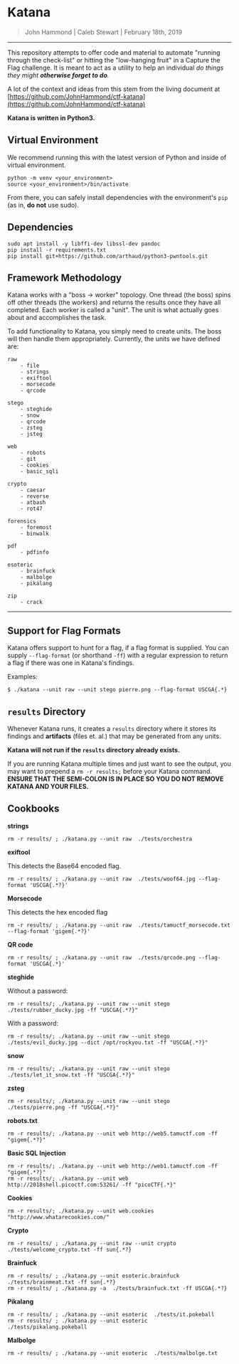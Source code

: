 Katana
==============

> John Hammond | Caleb Stewart | February 18th, 2019

-----------------

This repository attempts to offer code and material to automate "running through the check-list" or hitting the "low-hanging fruit" in a Capture the Flag challenge. It is meant to act as a utility to help an individual _do things they might __otherwise forget to do__._

A lot of the context and ideas from this stem from the living document at [https://github.com/JohnHammond/ctf-katana](https://github.com/JohnHammond/ctf-katana)

**Katana is written in Python3.**

Virtual Environment
-------------

We recommend running this with the latest version of Python and inside of virtual environment.

```
python -m venv <your_environment>
source <your_environment>/bin/activate
```

From there, you can safely install dependencies with the environment's `pip` (as in, **do not** use sudo).

Dependencies 
---------------

```
sudo apt install -y libffi-dev libssl-dev pandoc
pip install -r requirements.txt
pip install git+https://github.com/arthaud/python3-pwntools.git
```

Framework Methodology
---------------------

Katana works with a "boss -> worker" topology. One thread (the boss) spins off other threads (the workers) and returns the results once they have all completed. Each worker is called a "unit". The unit is what actually goes about and accomplishes the task.

To add functionality to Katana, you simply need to create units. The boss will then handle them appropriately. Currently, the units we have defined are:

```
raw
	- file
	- strings
	- exiftool
	- morsecode
	- qrcode

stego
	- steghide 
	- snow
	- qrcode
	- zsteg
	- jsteg

web
	- robots
	- git
	- cookies
	- basic_sqli

crypto
	- caesar
	- reverse
	- atbash
	- rot47

forensics
	- foremost
	- binwalk

pdf
	- pdfinfo

esoteric
	- brainfuck
	- malbolge
	- pikalang

zip
	- crack

```

-------

Support for Flag Formats
-------------

Katana offers support to hunt for a flag, if a flag format is supplied. You can supply `--flag-format` (or shorthand `-ff`) with a regular expression to return a flag if there was one in Katana's findings.

Examples:

```
$ ./katana --unit raw --unit stego pierre.png --flag-format USCGA{.*}
```

`results` Directory
-----------

Whenever Katana runs, it creates a `results` directory where it stores its findings and **artifacts** (files et. al.) that may be generated from any units.

**Katana will not run if the `results` directory already exists.**

If you are running Katana multiple times and just want to see the output, you may want to prepend a `rm -r results;` before your Katana command. **ENSURE THAT THE SEMI-COLON IS IN PLACE SO YOU DO NOT REMOVE KATANA AND YOUR FILES.**

Cookbooks
----------

__strings__


```
rm -r results/ ; ./katana.py --unit raw  ./tests/orchestra
```

__exiftool__

This detects the Base64 encoded flag.

```
rm -r results/ ; ./katana.py --unit raw  ./tests/woof64.jpg --flag-format 'USCGA{.*?}'
```

__Morsecode__

This detects the hex encoded flag

```
rm -r results/ ; ./katana.py --unit raw  ./tests/tamuctf_morsecode.txt --flag-format 'gigem{.*?}'
```

__QR code__

```
rm -r results/ ; ./katana.py --unit raw  ./tests/qrcode.png --flag-format 'USCGA{.*}'
```


__steghide__

Without a password: 

```
rm -r results/; ./katana.py --unit raw --unit stego  ./tests/rubber_ducky.jpg -ff "USCGA{.*?}"
```

With a password:

```
rm -r results/; ./katana.py --unit raw --unit stego  ./tests/evil_ducky.jpg --dict /opt/rockyou.txt -ff "USCGA{.*?}"
```

__snow__

```
rm -r results/; ./katana.py --unit raw --unit stego  ./tests/let_it_snow.txt -ff "USCGA{.*?}"
```

__zsteg__

```
rm -r results/; ./katana.py --unit raw --unit stego  ./tests/pierre.png -ff "USCGA{.*?}"
```

__robots.txt__

```
rm -r results/; ./katana.py --unit web http://web5.tamuctf.com -ff "gigem{.*?}"
```


__Basic SQL Injection__

```
rm -r results/; ./katana.py --unit web http://web1.tamuctf.com -ff "gigem{.*?}"
rm -r results/; ./katana.py --unit web http://2018shell.picoctf.com:53261/ -ff "picoCTF{.*}"
```

__Cookies__

```
rm -r results/; ./katana.py --unit web.cookies "http://www.whatarecookies.com/"
```

__Crypto__

```
rm -r results/ ; ./katana.py --unit raw --unit crypto  ./tests/welcome_crypto.txt -ff sun{.*?}
```

__Brainfuck__

```
rm -r results/ ; ./katana.py --unit esoteric.brainfuck  ./tests/brainmeat.txt -ff sun{.*?}
rm -r results/ ; ./katana.py -a  ./tests/brainfuck.txt -ff USCGA{.*?}
```

__Pikalang__

```
rm -r results/ ; ./katana.py --unit esoteric  ./tests/it.pokeball 
rm -r results/ ; ./katana.py --unit esoteric  ./tests/pikalang.pokeball 
```

__Malbolge__

```
rm -r results/ ; ./katana.py --unit esoteric  ./tests/malbolge.txt 
```
